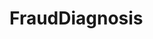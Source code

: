 # FraudDiagnosis   

<script src="https://unpkg.com/@stoplight/elements/web-components.min.js"></script>
<link rel="stylesheet" href="https://unpkg.com/@stoplight/elements/styles.min.css">

<elements-api
  apiDescriptionUrl="FraudDiagnosis.yaml"
  layout="sidebar"
  router="hash"
  hideTryIt="false"
  hideSchemas="false"
  hideInternal="false"
/>